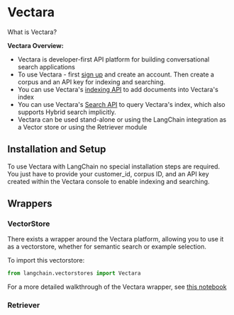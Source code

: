 # Vectara


What is Vectara?

**Vectara Overview:**
- Vectara is developer-first API platform for building conversational search applications
- To use Vectara - first [sign up](https://console.vectara.com/signup) and create an account. Then create a corpus and an API key for indexing and searching.
- You can use Vectara's [indexing API](https://docs.vectara.com/docs/indexing-apis/indexing) to add documents into Vectara's index
- You can use Vectara's [Search API](https://docs.vectara.com/docs/search-apis/search) to query Vectara's index, which also supports Hybrid search implicitly.
- Vectara can be used stand-alone or using the LangChain integration as a Vector store or using the Retriever module

## Installation and Setup
To use Vectara with LangChain no special installation steps are required. You just have to provide your customer_id, corpus ID, and an API key created within the Vectara console to enable indexing and searching.

## Wrappers

### VectorStore

There exists a wrapper around the Vectara platform, allowing you to use it as a vectorstore,
whether for semantic search or example selection.

To import this vectorstore:
```python
from langchain.vectorstores import Vectara
```
For a more detailed walkthrough of the Vectara wrapper, see [this notebook](../modules/indexes/vectorstores/examples/vectara.ipynb)

### Retriever


